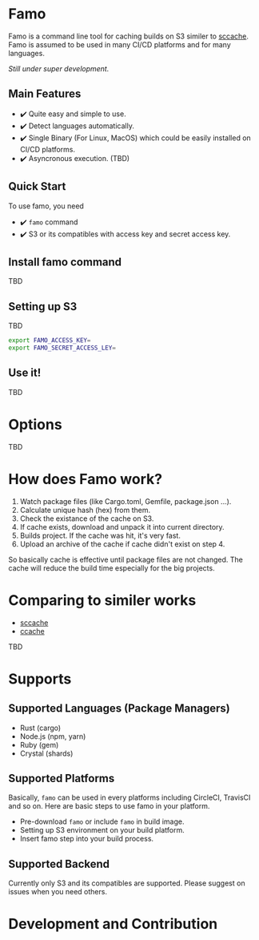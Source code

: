 # Famo

Famo is a command line tool for caching builds on S3 similer to [sccache](https://github.com/mozilla/sccache).
Famo is assumed to be used in many CI/CD platforms and for many languages.

<i>Still under super development.</i>

## Main Features
- :heavy_check_mark: Quite easy and simple to use.
- :heavy_check_mark: Detect languages automatically.
- :heavy_check_mark: Single Binary (For Linux, MacOS) which could be easily installed on CI/CD platforms.
- :heavy_check_mark: Asyncronous execution. (TBD)

## Quick Start

To use famo, you need
- :heavy_check_mark: `famo` command
- :heavy_check_mark: S3 or its compatibles with access key and secret access key.

## Install famo command
TBD

## Setting up S3
TBD

```bash
export FAMO_ACCESS_KEY=
export FAMO_SECRET_ACCESS_LEY=
```

## Use it!
TBD

# Options
TBD

# How does Famo work?

1. Watch package files (like Cargo.toml, Gemfile, package.json ...).
1. Calculate unique hash (hex) from them.
1. Check the existance of the cache on S3.
1. If cache exists, download and unpack it into current directory.
1. Builds project. If the cache was hit, it's very fast.
1. Upload an archive of the cache if cache didn't exist on step 4.

So basically cache is effective until package files are not changed.
The cache will reduce the build time especially for the big projects.

# Comparing to similer works

- [sccache](https://github.com/mozilla/sccache)
- [ccache](https://ccache.samba.org/)

TBD

# Supports

## Supported Languages (Package Managers)

- Rust (cargo)
- Node.js (npm, yarn)
- Ruby (gem)
- Crystal (shards)

## Supported Platforms

Basically, `famo` can be used in every platforms including CircleCI, TravisCI and so on.
Here are basic steps to use famo in your platform.

- Pre-download `famo` or include `famo` in build image.
- Setting up S3 environment on your build platform.
- Insert famo step into your build process.

## Supported Backend

Currently only S3 and its compatibles are supported.
Please suggest on issues when you need others.

# Development and Contribution

